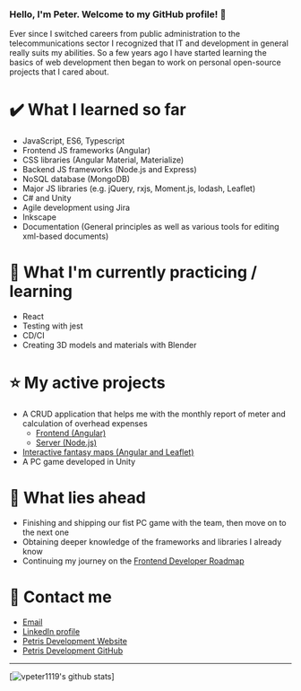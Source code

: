 ﻿### Hello, I'm Peter. Welcome to my GitHub profile! 👋
Ever since I switched careers from public administration to the telecommunications sector I recognized that IT and development in general really suits my abilities. So a few years ago I have started learning the basics of web development then began to work on personal open-source projects that I cared about.

# ✔️ What I learned so far
- JavaScript, ES6, Typescript
- Frontend JS frameworks (Angular)
- CSS libraries (Angular Material, Materialize)
- Backend JS frameworks (Node.js and Express)
- NoSQL database (MongoDB)
- Major JS libraries (e.g. jQuery, rxjs, Moment.js, lodash, Leaflet)
- C# and Unity
- Agile development using Jira
- Inkscape
- Documentation (General principles as well as various tools for editing xml-based documents)

# 📘 What I'm currently practicing / learning
- React
- Testing with jest
- CD/CI
- Creating 3D models and materials with Blender

# ⭐ My active projects
- A CRUD application that helps me with the monthly report of meter and calculation of overhead expenses
  - [Frontend (Angular)](https://github.com/vpeter1119/biborrezsi-server)
  - [Server (Node.js)](https://github.com/vpeter1119/biborrezsi-frontend)
- [Interactive fantasy maps (Angular and Leaflet)](https://github.com/vpeter1119/fantasy-maps-angular)
- A PC game developed in Unity

# 🌱 What lies ahead
- Finishing and shipping our fist PC game with the team, then move on to the next one
- Obtaining deeper knowledge of the frameworks and libraries I already know
- Continuing my journey on the [Frontend Developer Roadmap](https://roadmap.sh/frontend)

# 💬 Contact me
- [Email](mailto:vpeter1119@gmail.com)
- [LinkedIn profile](https://www.linkedin.com/in/petervertesi/)
- [Petris Development Website](https://petris.dev)
- [Petris Development GitHub](https://github.com/petris-dev)

---
[![vpeter1119's github stats](https://github-readme-stats.vercel.app/api?username=vpeter1119&theme=gotham)]